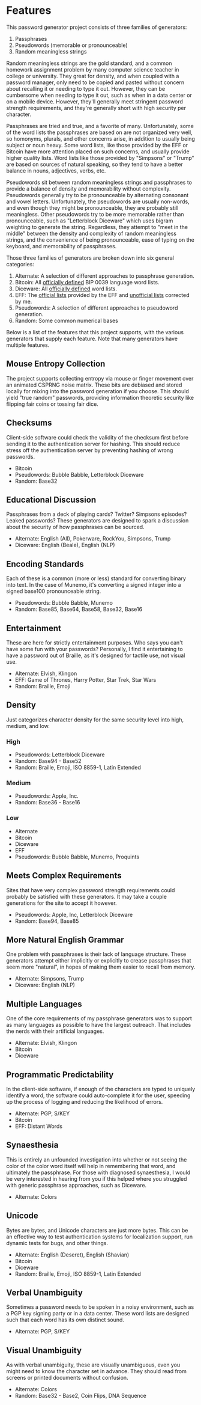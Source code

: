 # Features
This password generator project consists of three families of generators:

1. Passphrases
2. Pseudowords (memorable or pronounceable)
3. Random meaningless strings

Random meaningless strings are the gold standard, and a common homework assignment problem by many
computer science teacher in college or university. They great for density, and when coupled with a
password manager, only need to be copied and pasted without concern about recalling it or needing to
type it out. However, they can be cumbersome when needing to type it out, such as when in a
data center or on a mobile device. However, they'll generally meet stringent password strength
requirements, and they're generally short with high security per character.

Passphrases are tried and true, and a favorite of many. Unfortunately, some of the word lists the
passphrases are based on are not organized very well, so homonyms, plurals, and other concerns
arise, in addition to usually being subject or noun heavy. Some word lists, like those provided by
the EFF or Bitcoin have more attention placed on such concerns, and usually provide higher quality
lists. Word lists like those provided by "Simpsons" or "Trump" are based on sources of natural
speaking, so they tend to have a better balance in nouns, adjectives, verbs, etc.

Pseudowords sit between random meaningless strings and passphrases to provide a balance of density
and memorability without complexity. Pseudowords generally try to be pronounceable by alternating
consonant and vowel letters. Unfortunately, the pseudowords are usually non-words, and even though
they might be pronounceable, they are probably still meaningless. Other pseudowords try to be more
memorable rather than pronounceable, such as "Letterblock Diceware" which uses bigram weighting to
generate the string. Regardless, they attempt to "meet in the middle" between the density and
complexity of random meaningless strings, and the convenience of being pronounceable, ease of typing
on the keyboard, and memorability of passphrases.

Those three families of generators are broken down into six general categories:

1. Alternate: A selection of different approaches to passphrase generation.
2. Bitcoin: All [officially defined][1] BIP 0039 language word lists.
3. Diceware: All [officially defined][2] word lists.
4. EFF: The [official lists][3] provided by the EFF and [unofficial lists][4] corrected by me.
5. Pseudowords: A selection of different approaches to pseudoword generation.
6. Random: Some common numerical bases

[1]: https://github.com/bitcoin/bips/blob/master/bip-0039/bip-0039-wordlists.md
[2]: https://diceware.com
[3]: https://www.eff.org/dice
[4]: https://gist.github.com/atoponce/03109c0a51aededbddaf40b4c0aa0d7d/

Below is a list of the features that this project supports, with the various generators that supply
each feature. Note that many generators have multiple features.

## Mouse Entropy Collection
The project supports collecting entropy via mouse or finger movement over an animated CSPRNG noise
matrix. These bits are debiased and stored locally for mixing into the password generation if you
choose. This should yield "true random" passwords, providing information theoretic security like
flipping fair coins or tossing fair dice.

## Checksums
Client-side software could check the validity of the checksum first before sending it to the
authentication server for hashing. This should reduce stress off the authentication server by
preventing hashing of wrong passwords.

* Bitcoin
* Pseudowords: Bubble Babble, Letterblock Diceware
* Random: Base32

## Educational Discussion
Passphrases from a deck of playing cards? Twitter? Simpsons episodes? Leaked passwords? These
generators are designed to spark a discussion about the security of how passphrases can be sourced.

* Alternate: English (All), Pokerware, RockYou, Simpsons, Trump
* Diceware: English (Beale), English (NLP)

## Encoding Standards
Each of these is a common (more or less) standard for converting binary into text. In the case of
Munemo, it's converting a signed integer into a signed base100 pronounceable string.

* Pseudowords: Bubble Babble, Munemo
* Random: Base85, Base64, Base58, Base32, Base16

## Entertainment
These are here for strictly entertainment purposes. Who says you can't have some fun with your
passwords? Personally, I find it entertaining to have a password out of Braille, as it's designed
for tactile use, not visual use.

* Alternate: Elvish, Klingon
* EFF: Game of Thrones, Harry Potter, Star Trek, Star Wars
* Random: Braille, Emoji

## Density
Just categorizes character density for the same security level into high, medium, and low.

### High
* Pseudowords: Letterblock Diceware
* Random: Base94 - Base52
* Random: Braille, Emoji, ISO 8859-1, Latin Extended

### Medium
* Pseudowords: Apple, Inc.
* Random: Base36 - Base16

### Low
* Alternate
* Bitcoin
* Diceware
* EFF
* Pseudowords: Bubble Babble, Munemo, Proquints

## Meets Complex Requirements
Sites that have very complex password strength requirements could probably be satisfied with these
generators. It may take a couple generations for the site to accept it however.

* Pseudowords: Apple, Inc, Letterblock Diceware
* Random: Base94, Base85

## More Natural English Grammar
One problem with passphrases is their lack of language structure. These generators attempt either
implicitly or explicitly to crease passphrases that seem more "natural", in hopes of making them
easier to recall from memory.

* Alternate: Simpsons, Trump
* Diceware: English (NLP)

## Multiple Languages
One of the core requirements of my passphrase generators was to support as many languages as
possible to have the largest outreach. That includes the nerds with their artificial languages.

* Alternate: Elvish, Klingon
* Bitcoin
* Diceware

## Programmatic Predictability
In the client-side software, if enough of the characters are typed to uniquely identify a word, the
software could auto-complete it for the user, speeding up the process of logging and reducing the
likelihood of errors.

* Alternate: PGP,  S/KEY
* Bitcoin
* EFF: Distant Words

## Synaesthesia
This is entirely an unfounded investigation into whether or not seeing the color of the color word
itself will help in remembering that word, and ultimately the passphrase. For those with diagnosed
synaesthesia, I would be very interested in hearing from you if this helped where you struggled with
generic passphrase approaches, such as Diceware.

* Alternate: Colors

## Unicode
Bytes are bytes, and Unicode characters are just more bytes. This can be an effective way to test
authentication systems for localization support, run dynamic tests for bugs, and other things.

* Alternate: English (Deseret), English (Shavian)
* Bitcoin
* Diceware
* Random: Braille, Emoji, ISO 8859-1, Latin Extended

## Verbal Unambiguity
Sometimes a password needs to be spoken in a noisy environment, such as a PGP key signing party or
in a data center. These word lists are designed such that each word has its own distinct sound.

* Alternate: PGP, S/KEY

## Visual Unambiguity
As with verbal unambiguity, these are visually unambiguous, even you might need to know the
character set in advance. They should read from screens or printed documents without confusion.

* Alternate: Colors
* Random: Base32 - Base2, Coin Flips, DNA Sequence
